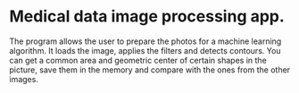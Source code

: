 # Medical data image processing app.
The program allows the user to prepare the photos for a machine learning algorithm.
It loads the image, applies the filters and detects contours.
You can get a common area and geometric center of certain shapes in the picture, save them in the memory and compare with the ones from the other images.
